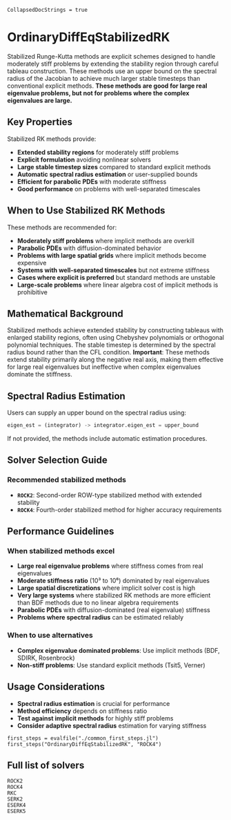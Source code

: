 ```@meta
CollapsedDocStrings = true
```

# OrdinaryDiffEqStabilizedRK

Stabilized Runge-Kutta methods are explicit schemes designed to handle moderately stiff problems by extending the stability region through careful tableau construction. These methods use an upper bound on the spectral radius of the Jacobian to achieve much larger stable timesteps than conventional explicit methods. **These methods are good for large real eigenvalue problems, but not for problems where the complex eigenvalues are large.**

## Key Properties

Stabilized RK methods provide:

- **Extended stability regions** for moderately stiff problems
- **Explicit formulation** avoiding nonlinear solvers
- **Large stable timestep sizes** compared to standard explicit methods
- **Automatic spectral radius estimation** or user-supplied bounds
- **Efficient for parabolic PDEs** with moderate stiffness
- **Good performance** on problems with well-separated timescales

## When to Use Stabilized RK Methods

These methods are recommended for:

- **Moderately stiff problems** where implicit methods are overkill
- **Parabolic PDEs** with diffusion-dominated behavior
- **Problems with large spatial grids** where implicit methods become expensive
- **Systems with well-separated timescales** but not extreme stiffness
- **Cases where explicit is preferred** but standard methods are unstable
- **Large-scale problems** where linear algebra cost of implicit methods is prohibitive

## Mathematical Background

Stabilized methods achieve extended stability by constructing tableaus with enlarged stability regions, often using Chebyshev polynomials or orthogonal polynomial techniques. The stable timestep is determined by the spectral radius bound rather than the CFL condition. **Important**: These methods extend stability primarily along the negative real axis, making them effective for large real eigenvalues but ineffective when complex eigenvalues dominate the stiffness.

## Spectral Radius Estimation

Users can supply an upper bound on the spectral radius using:

```julia
eigen_est = (integrator) -> integrator.eigen_est = upper_bound
```

If not provided, the methods include automatic estimation procedures.

## Solver Selection Guide

### Recommended stabilized methods
- **`ROCK2`**: Second-order ROW-type stabilized method with extended stability
- **`ROCK4`**: Fourth-order stabilized method for higher accuracy requirements

## Performance Guidelines

### When stabilized methods excel
- **Large real eigenvalue problems** where stiffness comes from real eigenvalues
- **Moderate stiffness ratio** (10³ to 10⁶) dominated by real eigenvalues
- **Large spatial discretizations** where implicit solver cost is high
- **Very large systems** where stabilized RK methods are more efficient than BDF methods due to no linear algebra requirements
- **Parabolic PDEs** with diffusion-dominated (real eigenvalue) stiffness
- **Problems where spectral radius** can be estimated reliably

### When to use alternatives
- **Complex eigenvalue dominated problems**: Use implicit methods (BDF, SDIRK, Rosenbrock)
- **Non-stiff problems**: Use standard explicit methods (Tsit5, Verner)

## Usage Considerations

- **Spectral radius estimation** is crucial for performance
- **Method efficiency** depends on stiffness ratio
- **Test against implicit methods** for highly stiff problems
- **Consider adaptive spectral radius** estimation for varying stiffness

```@eval
first_steps = evalfile("./common_first_steps.jl")
first_steps("OrdinaryDiffEqStabilizedRK", "ROCK4")
```

## Full list of solvers

```@docs
ROCK2 
ROCK4 
RKC
SERK2
ESERK4
ESERK5
```
